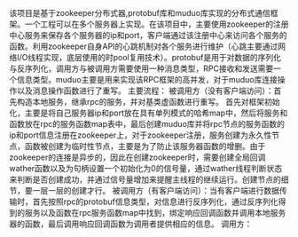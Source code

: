 该项目是基于zookeeper分布式器,protobuf库和muduo库实现的分布式通信框架。一个工程可以在多个服务器上实现。在该项目中，主要使用zookeeper的注册中心服务来保存各个服务器的ip和port，客户端通过该注册中心来访问各个服务的函数。利用zookeeper自身API的心跳机制对各个服务进行维护（心跳主要通过网络I/O线程实现，底层使用的时pool复用技术）。protobuf是用于对数据的序列化与反序列化，调用方与被调用方需要使用一种消息类型，RPC接收和发送需要一个信息类型。muduo主要是用来实现该RPC框架的高并发，对于muduo库连接操作以及消息操作函数进行了重写。
主要流程：
    被调用方（没有客户端访问）：首先构造本地服务，继承rpc的服务，并对基类虚函数进行重写。   首先对框架初始化，主要是将自己服务器ip和port放在具有单列模式的哈希map中，然后将服务和函数放在rpc的服务函数map表中，最后创建muduo库并将rpc节点的服务函数的ip和port信息注册在zookeeper上，对于zookeeper注册，服务创建为永久性节点，函数被创建为临时性节点，主要是为了防止该服务器函数的增删。由于zookeeper的连接是异步的，因此在创建zookeeper时，需要创建全局回调wather函数以及为句柄设置一个初始化为0的信号量，通过wather线程判断状态来判断是否创建成功，并通过信号量增加来提醒主线程的继续运行。创建节点的细节，要一层一层的创建才行。
    被调用方（有客户端访问）：当有客户端进行数据传输时，首先按照rpc的protobuf信息类型，对信息进行反序列化，通过反序列化得到的服务以及函数在rpc服务函数map中找到，绑定响应回调函数并调用本地服务器的函数，最后调用响应回调函数为调用者提供相应的信息。
    调用方：
